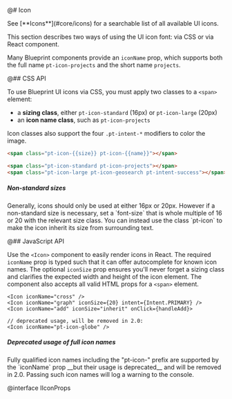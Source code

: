 @# Icon

<div class="pt-callout pt-intent-primary pt-icon-info-sign">
    See [**Icons**](#core/icons) for a searchable list of all available UI icons.
</div>

This section describes two ways of using the UI icon font: via CSS or via React component.

Many Blueprint components provide an `iconName` prop, which supports both the
full name `pt-icon-projects` and the short name `projects`.

@## CSS API

To use Blueprint UI icons via CSS, you must apply two classes to a `<span>` element:
- a __sizing class__, either `pt-icon-standard` (16px) or `pt-icon-large` (20px)
- an __icon name class__, such as `pt-icon-projects`

Icon classes also support the four `.pt-intent-*` modifiers to color the image.

```html
<span class="pt-icon-{{size}} pt-icon-{{name}}"></span>

<span class="pt-icon-standard pt-icon-projects"></span>
<span class="pt-icon-large pt-icon-geosearch pt-intent-success"></span>
```

<div class="pt-callout pt-intent-primary pt-icon-info-sign">
    <h5>Non-standard sizes</h5>
    Generally, icons should only be used at either 16px or 20px. However if a non-standard size is
    necessary, set a `font-size` that is whole multiple of 16 or 20 with the relevant size class.
    You can instead use the class `pt-icon` to make the icon inherit its size from surrounding text.
</div>

@## JavaScript API

Use the `<Icon>` component to easily render icons in React. The required `iconName` prop is typed
such that it can offer autocomplete for known icon names. The optional `iconSize` prop ensures
you'll never forget a sizing class and clarifies the expected width and height of the icon element.
The component also accepts all valid HTML props for a `<span>` element.

```tsx
<Icon iconName="cross" />
<Icon iconName="graph" iconSize={20} intent={Intent.PRIMARY} />
<Icon iconName="add" iconSize="inherit" onClick={handleAdd}>

// deprecated usage, will be removed in 2.0:
<Icon iconName="pt-icon-globe" />
```

<div class="pt-callout pt-intent-warning pt-icon-warning-sign">
  <h5>Deprecated usage of full icon names</h5>
  Fully qualified icon names including the "pt-icon-" prefix are supported by the `iconName` prop
  __but their usage is deprecated__ and will be removed in 2.0. Passing such icon names will log
  a warning to the console.
</div>

@interface IIconProps
